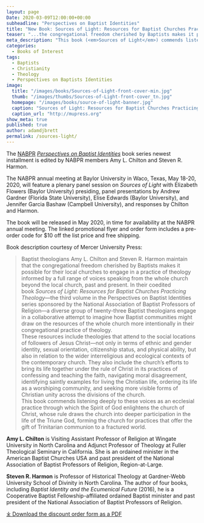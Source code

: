 ```yaml
---
layout: page
Date: 2020-03-09T12:00:00+00:00
subheadline: "Perspectives on Baptist Identities"
title: "New Book: Sources of Light: Resources for Baptist Churches Practicing Theology"
teaser: "...the congregational freedom cherished by Baptists makes it possible for their local churches to engage in a practice of theology informed by a full range of voices speaking from the whole church beyond the local church, past and present."
meta_description: "This book (<em>Sources of Light</em>) commends listening deeply to these voices as an ecclesial practice through which the Spirit of God enlightens the church of Christ, whose rule draws the church into deeper participation in the life of the Triune God, forming the church for practices that offer the gift of Trinitarian communion to a fractured world."
categories:
  - Books of Interest
tags:
  - Baptists
  - Christianity
  - Theology
  - Perspectives on Baptists Identities
image:
  title: "/images/books/Sources-of-Light-front-cover-min.jpg"
  thumb: "/images/thumbs/Sources-of-Light-front-cover_tn.jpg"
  homepage: "/images/books/source-of-light-banner.jpg"
  caption: "Sources of Light: Resources for Baptist Churches Practicing Theology, book cover"
  caption_url: "http://mupress.org"
show_meta: true
published: true
author: adamdjbrett
permalink: /sources-light/
---
```

The [NABPR](/) [*Perspectives on Baptist Identities*](/publications/) book series newest installment is edited by NABPR members Amy L. Chilton and Steven R. Harmon.

The NABPR annual meeting at Baylor University in Waco, Texas, May 18-20, 2020, will feature a plenary panel session on _Sources of Light_ with Elizabeth Flowers (Baylor University) presiding, panel presentations by Andrew Gardner (Florida State University), Elise Edwards (Baylor University), and Jennifer Garcia Bashaw (Campbell University), and responses by Chilton and Harmon.

The book will be released in May 2020, in time for availability at the NABPR annual meeting. The linked promotional flyer and order form includes a pre-order code for $10 off the list price and free shipping.

Book description courtesy of Mercer University Press:
> Baptist theologians Amy L. Chilton and Steven R. Harmon maintain that the congregational freedom cherished by Baptists makes it possible for their local churches to engage in a practice of theology informed by a full range of voices speaking from the whole church beyond the local church, past and present. In their coedited book _Sources of Light: Resources for Baptist Churches Practicing Theology_—the third volume in the Perspectives on Baptist Identities series sponsored by the National Association of Baptist Professors of Religion—a diverse group of twenty-three Baptist theologians engage in a collaborative attempt to imagine how Baptist communities might draw on the resources of the whole church more intentionally in their congregational practice of theology.  
These resources include theologies that attend to the social locations of followers of Jesus Christ—not only in terms of ethnic and gender identity, sexual orientation, citizenship status, and physical ability, but also in relation to the wider interreligious and ecological contexts of the contemporary church. They also include the church’s efforts to bring its life together under the rule of Christ in its practices of confessing and teaching the faith, navigating moral disagreement, identifying saintly examples for living the Christian life, ordering its life as a worshiping community, and seeking more visible forms of Christian unity across the divisions of the church.   
This book commends listening deeply to these voices as an ecclesial practice through which the Spirit of God enlightens the church of Christ, whose rule draws the church into deeper participation in the life of the Triune God, forming the church for practices that offer the gift of Trinitarian communion to a fractured world.

**Amy L. Chilton** is Visiting Assistant Professor of Religion at Wingate University in North Carolina and Adjunct Professor of Theology at Fuller Theological Seminary in California. She is an ordained minister in the American Baptist Churches USA and past president of the National Association of Baptist Professors of Religion, Region-at-Large.

**Steven R. Harmon** is Professor of Historical Theology at Gardner-Webb University School of Divinity in North Carolina. The author of four books, including _Baptist Identity and the Ecumenical Future_ (2016), he is a Cooperative Baptist Fellowship-affiliated ordained Baptist minister and past president of the National Association of Baptist Professors of Religion.



[⤓ Download the discount order form as a PDF](/pdfs/sources-of-light-discount-form.pdf)  
